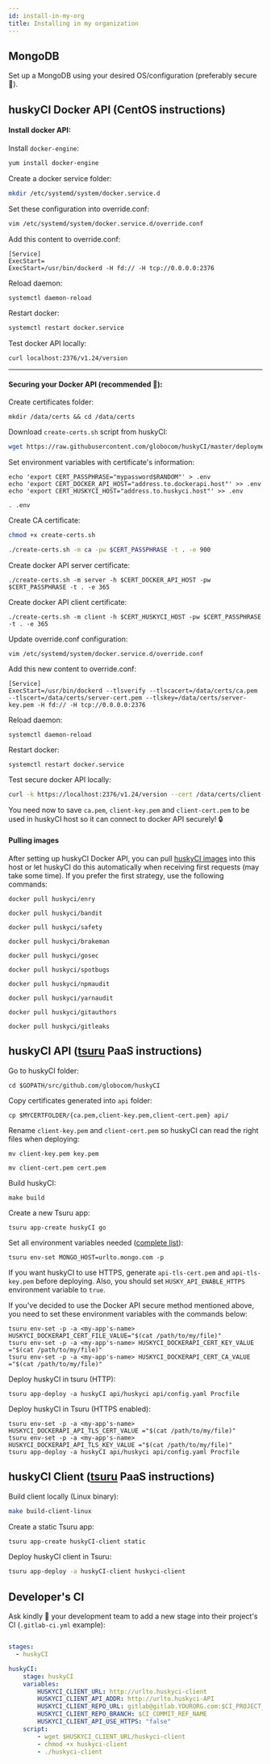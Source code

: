```yaml
---
id: install-in-my-org
title: Installing in my organization
---
```


## MongoDB 

Set up a MongoDB using your desired OS/configuration (preferably secure 🐼).

## huskyCI Docker API (CentOS instructions)

#### Install docker API:

Install `docker-engine`:
```sh
yum install docker-engine
```
Create a docker service folder:
```sh
mkdir /etc/systemd/system/docker.service.d
```
Set these configuration into override.conf:
```sh
vim /etc/systemd/system/docker.service.d/override.conf
```
Add this content to override.conf:
```
[Service]
ExecStart=
ExecStart=/usr/bin/dockerd -H fd:// -H tcp://0.0.0.0:2376
```
Reload daemon:
```sh 
systemctl daemon-reload
```
Restart docker:
```sh
systemctl restart docker.service
```
Test docker API locally:
```sh
curl localhost:2376/v1.24/version
```
---
#### Securing your Docker API (recommended 🐼):

Create certificates folder:
```
mkdir /data/certs && cd /data/certs
```
Download `create-certs.sh` script from huskyCI:
```sh
wget https://raw.githubusercontent.com/globocom/huskyCI/master/deployments/scripts/create-certs.sh
```
Set environment variables with certificate's information:
```
echo 'export CERT_PASSPHRASE="mypassword$RANDOM"' > .env
echo 'export CERT_DOCKER_API_HOST="address.to.dockerapi.host"' >> .env
echo 'export CERT_HUSKYCI_HOST="address.to.huskyci.host"' >> .env
```
```
. .env
```

Create CA certificate:

```sh
chmod +x create-certs.sh
```

```sh
./create-certs.sh -m ca -pw $CERT_PASSPHRASE -t . -e 900
```
Create docker API server certificate:
```
./create-certs.sh -m server -h $CERT_DOCKER_API_HOST -pw $CERT_PASSPHRASE -t . -e 365
```
Create docker API client certificate:
```
./create-certs.sh -m client -h $CERT_HUSKYCI_HOST -pw $CERT_PASSPHRASE -t . -e 365
```
Update override.conf configuration:
```
vim /etc/systemd/system/docker.service.d/override.conf
```
Add this new content to override.conf:
```
[Service]
ExecStart=/usr/bin/dockerd --tlsverify --tlscacert=/data/certs/ca.pem --tlscert=/data/certs/server-cert.pem --tlskey=/data/certs/server-key.pem -H fd:// -H tcp://0.0.0.0:2376
```
Reload daemon:
```
systemctl daemon-reload
```
Restart docker:
```
systemctl restart docker.service
```
Test secure docker API locally:
```sh
curl -k https://localhost:2376/v1.24/version --cert /data/certs/client-cert.pem --key /data/certs/client-key.pem --cacert /data/certs/ca.pem
```
You need now to save `ca.pem`, `client-key.pem` and `client-cert.pem` to be used in huskyCI host so it can connect to docker API securely! 🔒

#### Pulling images
After setting up huskyCI Docker API, you can pull [huskyCI images](https://hub.docker.com/u/huskyci) into this host or let huskyCI do this automatically when receiving first requests (may take some time). If you prefer the first strategy, use the following commands:
```
docker pull huskyci/enry
```
```
docker pull huskyci/bandit
```
```
docker pull huskyci/safety
```
```
docker pull huskyci/brakeman
```
```
docker pull huskyci/gosec
```
```
docker pull huskyci/spotbugs
```
```
docker pull huskyci/npmaudit
```
```
docker pull huskyci/yarnaudit
```
```
docker pull huskyci/gitauthors
```
```
docker pull huskyci/gitleaks
```

## huskyCI API ([tsuru](https://github.com/tsuru/tsuru) PaaS instructions)

Go to huskyCI folder:
```
cd $GOPATH/src/github.com/globocom/huskyCI
```
Copy certificates generated into `api` folder:
```
cp $MYCERTFOLDER/{ca.pem,client-key.pem,client-cert.pem} api/
```
Rename `client-key.pem` and `client-cert.pem` so huskyCI can read the right files when deploying: 
```
mv client-key.pem key.pem
```
```
mv client-cert.pem cert.pem
```
Build huskyCI:
```
make build
```
Create a new Tsuru app:
```
tsuru app-create huskyCI go 
```
Set all environment variables needed ([complete list](https://github.com/globocom/huskyci/wiki/API-Environment-Variables)):
```
tsuru env-set MONGO_HOST=urlto.mongo.com -p
```

If you want huskyCI to use HTTPS, generate `api-tls-cert.pem` and `api-tls-key.pem` before deploying. Also, you should set `HUSKY_API_ENABLE_HTTPS` environment variable to `true`. 

If you've decided to use the Docker API secure method mentioned above, you need to set these environment variables with the commands below:
```
tsuru env-set -p -a <my-app's-name> HUSKYCI_DOCKERAPI_CERT_FILE_VALUE="$(cat /path/to/my/file)"
tsuru env-set -p -a <my-app's-name> HUSKYCI_DOCKERAPI_CERT_KEY_VALUE ="$(cat /path/to/my/file)"
tsuru env-set -p -a <my-app's-name> HUSKYCI_DOCKERAPI_CERT_CA_VALUE ="$(cat /path/to/my/file)"
```

Deploy huskyCI in tsuru (HTTP):
```
tsuru app-deploy -a huskyCI api/huskyci api/config.yaml Procfile
```

Deploy huskyCI in Tsuru (HTTPS enabled):
```
tsuru env-set -p -a <my-app's-name> HUSKYCI_DOCKERAPI_API_TLS_CERT_VALUE ="$(cat /path/to/my/file)"
tsuru env-set -p -a <my-app's-name> HUSKYCI_DOCKERAPI_API_TLS_KEY_VALUE ="$(cat /path/to/my/file)"
tsuru app-deploy -a huskyCI api/huskyci api/config.yaml Procfile
```

## huskyCI Client ([tsuru](https://github.com/tsuru/tsuru) PaaS instructions)

Build client locally (Linux binary): 
```sh
make build-client-linux
```
Create a static Tsuru app: 
```sh
tsuru app-create huskyCI-client static 
```
Deploy huskyCI client in Tsuru:
```sh
tsuru app-deploy -a huskyCI-client huskyci-client
```

## Developer's CI

Ask kindly 🐼 your development team to add a new stage into their project's CI (`.gitlab-ci.yml` example):
```yml

stages:
  - huskyCI

huskyCI:
    stage: huskyCI
    variables:
        HUSKYCI_CLIENT_URL: http://urlto.huskyci-client
        HUSKYCI_CLIENT_API_ADDR: http://urlto.huskyci-API
        HUSKYCI_CLIENT_REPO_URL: gitlab@gitlab.YOURORG.com:$CI_PROJECT_PATH.git
        HUSKYCI_CLIENT_REPO_BRANCH: $CI_COMMIT_REF_NAME
        HUSKYCI_CLIENT_API_USE_HTTPS: "false"
    script:
        - wget $HUSKYCI_CLIENT_URL/huskyci-client
        - chmod +x huskyci-client
        - ./huskyci-client
``` 